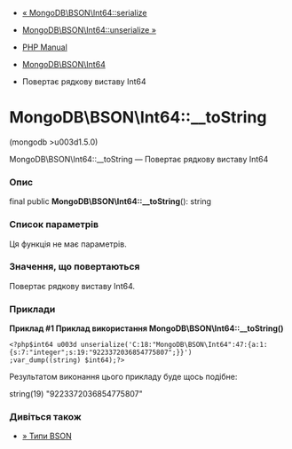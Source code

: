 - [« MongoDB\BSON\Int64::serialize](mongodb-bson-int64.serialize.md)
- [MongoDB\BSON\Int64::unserialize
»](mongodb-bson-int64.unserialize.md)

- [PHP Manual](index.md)
- [MongoDB\BSON\Int64](class.mongodb-bson-int64.md)
- Повертає рядкову виставу Int64

# MongoDB\BSON\Int64::\_\_toString

(mongodb \>u003d1.5.0)

MongoDB\BSON\Int64::\_\_toString — Повертає рядкову виставу
Int64

### Опис

final public **MongoDB\BSON\Int64::\_\_toString**(): string

### Список параметрів

Ця функція не має параметрів.

### Значення, що повертаються

Повертає рядкову виставу Int64.

### Приклади

**Приклад #1 Приклад використання
**MongoDB\BSON\Int64::\_\_toString()****

` <?php$int64 u003d unserialize('C:18:"MongoDB\BSON\Int64":47:{a:1:{s:7:"integer";s:19:"9223372036854775807";}}') ;var_dump((string) $int64);?> `

Результатом виконання цього прикладу буде щось подібне:

string(19) "9223372036854775807"

### Дивіться також

- [» Типи
BSON](https://www.mongodb.com/docs/manual/reference/bson-types/)
